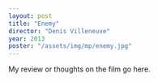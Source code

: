 ```yaml
---
layout: post
title: "Enemy"
director: "Denis Villeneuve"
year: 2013
poster: "/assets/img/mp/enemy.jpg"
---
```


My review or thoughts on the film go here.
